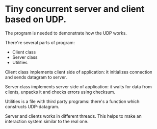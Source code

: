 # Tiny concurrent server and client based on UDP.

The program is needed to demonstrate how the UDP works.

There're several parts of program:

- Client class
- Server class
- Utilities

Client class implements client side of application: it
initializes connection and sends datagram to server.
 
Server class implements server side of application: it
waits for data from clients, unpacks it and checks errors
using checksum.

Utilities is a file with third party programs: there's a function 
which constructs UDP-datagram.

Server and clients works in different threads. This helps to
make an interaction system similar to the real one.